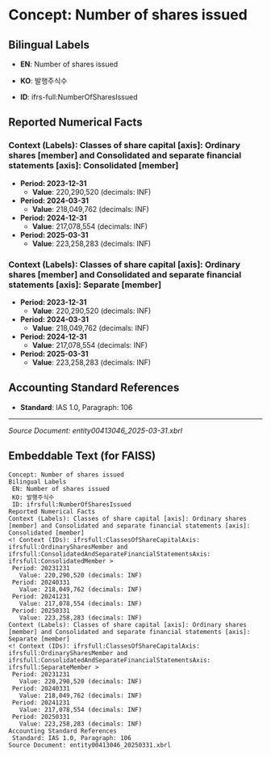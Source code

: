# Concept: Number of shares issued

## Bilingual Labels
- **EN**: Number of shares issued
- **KO**: 발행주식수

- **ID**: ifrs-full:NumberOfSharesIssued

## Reported Numerical Facts

### **Context (Labels): Classes of share capital [axis]: Ordinary shares [member] and Consolidated and separate financial statements [axis]: Consolidated [member]**
<!-- Context (IDs): ifrs-full:ClassesOfShareCapitalAxis: ifrs-full:OrdinarySharesMember and ifrs-full:ConsolidatedAndSeparateFinancialStatementsAxis: ifrs-full:ConsolidatedMember -->
- **Period: 2023-12-31**
  - **Value**: 220,290,520 (decimals: INF)
- **Period: 2024-03-31**
  - **Value**: 218,049,762 (decimals: INF)
- **Period: 2024-12-31**
  - **Value**: 217,078,554 (decimals: INF)
- **Period: 2025-03-31**
  - **Value**: 223,258,283 (decimals: INF)

### **Context (Labels): Classes of share capital [axis]: Ordinary shares [member] and Consolidated and separate financial statements [axis]: Separate [member]**
<!-- Context (IDs): ifrs-full:ClassesOfShareCapitalAxis: ifrs-full:OrdinarySharesMember and ifrs-full:ConsolidatedAndSeparateFinancialStatementsAxis: ifrs-full:SeparateMember -->
- **Period: 2023-12-31**
  - **Value**: 220,290,520 (decimals: INF)
- **Period: 2024-03-31**
  - **Value**: 218,049,762 (decimals: INF)
- **Period: 2024-12-31**
  - **Value**: 217,078,554 (decimals: INF)
- **Period: 2025-03-31**
  - **Value**: 223,258,283 (decimals: INF)

## Accounting Standard References
- **Standard**: IAS 1.0, Paragraph: 106

---
*Source Document: entity00413046_2025-03-31.xbrl*
## Embeddable Text (for FAISS)
```text
Concept: Number of shares issued
Bilingual Labels
 EN: Number of shares issued
 KO: 발행주식수
 ID: ifrsfull:NumberOfSharesIssued
Reported Numerical Facts
Context (Labels): Classes of share capital [axis]: Ordinary shares [member] and Consolidated and separate financial statements [axis]: Consolidated [member]
<! Context (IDs): ifrsfull:ClassesOfShareCapitalAxis: ifrsfull:OrdinarySharesMember and ifrsfull:ConsolidatedAndSeparateFinancialStatementsAxis: ifrsfull:ConsolidatedMember >
 Period: 20231231
   Value: 220,290,520 (decimals: INF)
 Period: 20240331
   Value: 218,049,762 (decimals: INF)
 Period: 20241231
   Value: 217,078,554 (decimals: INF)
 Period: 20250331
   Value: 223,258,283 (decimals: INF)
Context (Labels): Classes of share capital [axis]: Ordinary shares [member] and Consolidated and separate financial statements [axis]: Separate [member]
<! Context (IDs): ifrsfull:ClassesOfShareCapitalAxis: ifrsfull:OrdinarySharesMember and ifrsfull:ConsolidatedAndSeparateFinancialStatementsAxis: ifrsfull:SeparateMember >
 Period: 20231231
   Value: 220,290,520 (decimals: INF)
 Period: 20240331
   Value: 218,049,762 (decimals: INF)
 Period: 20241231
   Value: 217,078,554 (decimals: INF)
 Period: 20250331
   Value: 223,258,283 (decimals: INF)
Accounting Standard References
 Standard: IAS 1.0, Paragraph: 106
Source Document: entity00413046_20250331.xbrl
```
